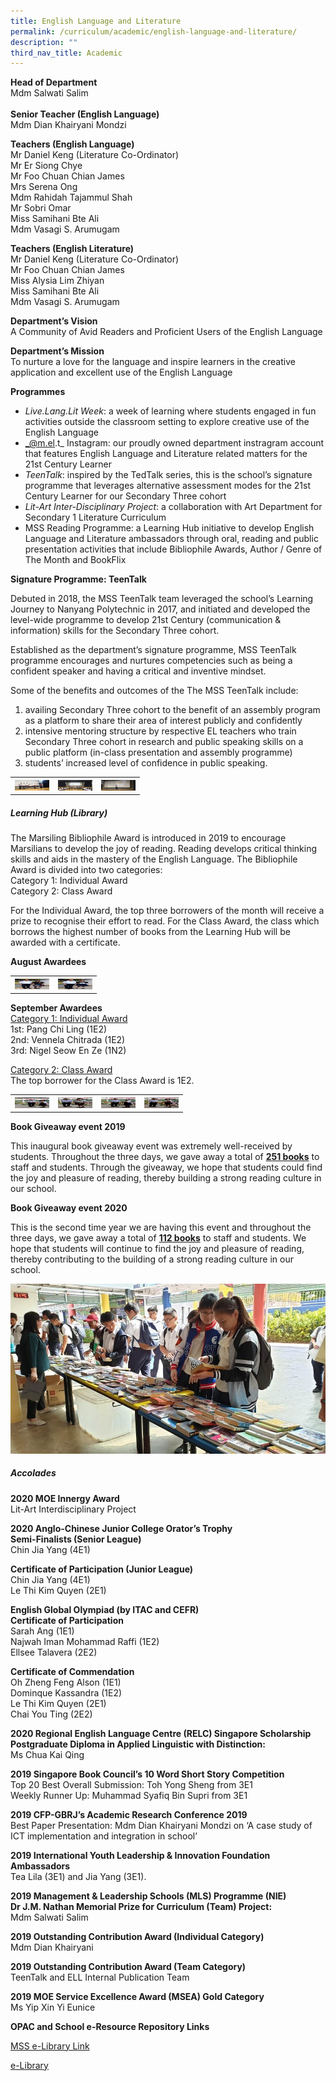 ```yaml
---
title: English Language and Literature
permalink: /curriculum/academic/english-language-and-literature/
description: ""
third_nav_title: Academic
---
```

**Head of Department**<br>
Mdm Salwati Salim
<br><br>
**Senior Teacher (English Language)**<br>
Mdm Dian Khairyani Mondzi

**Teachers (English Language)**  
Mr Daniel Keng (Literature Co-Ordinator)  
Mr Er Siong Chye  
Mr Foo Chuan Chian James  
Mrs Serena Ong  
Mdm Rahidah Tajammul Shah  
Mr Sobri Omar  
Miss Samihani Bte Ali  
Mdm Vasagi S. Arumugam

**Teachers (English Literature)**  
Mr Daniel Keng (Literature Co-Ordinator)  
Mr Foo Chuan Chian James  
Miss Alysia Lim Zhiyan  
Miss Samihani Bte Ali  
Mdm Vasagi S. Arumugam

**Department’s Vision**  
A Community of Avid Readers and Proficient Users of the English Language 

**Department’s Mission**  
To nurture a love for the language and inspire learners in the creative application and excellent use of the English Language

**Programmes**

*   _Live.Lang.Lit Week_: a week of learning where students engaged in fun activities outside the classroom setting to explore creative use of the English Language
*   _@m.el.t_ Instagram: our proudly owned department instragram account that features English Language and Literature related matters for the 21st Century Learner
*   _TeenTalk_: inspired by the TedTalk series, this is the school’s signature programme that leverages alternative assessment modes for the 21st Century Learner for our Secondary Three cohort
*   _Lit-Art Inter-Disciplinary Project_: a collaboration with Art Department for Secondary 1 Literature Curriculum
*   MSS Reading Programme: a Learning Hub initiative to develop English Language and Literature ambassadors through oral, reading and public presentation activities that include Bibliophile Awards, Author / Genre of The Month and BookFlix

**Signature Programme: TeenTalk**

Debuted in 2018, the MSS TeenTalk team leveraged the school’s Learning Journey to Nanyang Polytechnic in 2017, and initiated and developed the level-wide programme to develop 21st Century (communication & information) skills for the Secondary Three cohort.

Established as the department’s signature programme, MSS TeenTalk programme encourages and nurtures competencies such as being a confident speaker and having a critical and inventive mindset.

Some of the benefits and outcomes of the The MSS TeenTalk include:

1.  availing Secondary Three cohort to the benefit of an assembly program as a platform to share their area of interest publicly and confidently
2.  intensive mentoring structure by respective EL teachers who train Secondary Three cohort in research and public speaking skills on a public platform (in-class presentation and assembly programme)
3.  students’ increased level of confidence in public speaking.

<table>
<tbody>
  <tr>
    <th><img src="/images/MG_0770-768x512.jpeg" width="55" height="17"></th>
    <th><img src="/images/MG_0737-768x512.jpeg" width="55" height="17"></th>
		<th><img src="/images/MG_0711-768x512.jpeg" width="55" height="17"></th>
  </tr>
</tbody>
</table>

##### **Learning Hub (Library)**

The Marsiling Bibliophile Award is introduced in 2019 to encourage Marsilians to develop the joy of reading. Reading develops critical thinking skills and aids in the mastery of the English Language. The Bibliophile Award is divided into two categories:  
Category 1: Individual Award  
Category 2: Class Award

For the Individual Award, the top three borrowers of the month will receive a prize to recognise their effort to read. For the Class Award, the class which borrows the highest number of books from the Learning Hub will be awarded with a certificate.

**August Awardees**

<table>
<tbody>
  <tr>
    <th><img src="/images/IMG_0324-646x1024.jpeg" width="55" height="17"></th>
    <th><img src="/images/IMG_0327-637x1024.jpeg" width="55" height="17"></th>
  </tr>
</tbody>
</table>

**September Awardees**  
<u>Category 1: Individual Award</u>  
1st: Pang Chi Ling (1E2)  
2nd: Vennela Chitrada (1E2)  
3rd: Nigel Seow En Ze (1N2)

<u>Category 2: Class Award</u>  
The top borrower for the Class Award is 1E2.

<table>
<tbody>
  <tr>
    <th><img src="/images/MG_3949-669x1024.jpeg" width="55" height="17"></th>
    <th><img src="/images/MG_3951-621x1024.jpeg" width="55" height="17"></th>
		<th><img src="/images/MG_3950-717x1024.jpeg" width="55" height="17"></th>
    <th><img src="/images/MG_3952-711x1024.jpeg" width="55" height="17"></th>
  </tr>
</tbody>
</table>

**Book Giveaway event 2019**

This inaugural book giveaway event was extremely well-received by students. Throughout the three days, we gave away a total of **<u>251 books</u>** to staff and students. Through the giveaway, we hope that students could find the joy and pleasure of reading, thereby building a strong reading culture in our school.

**Book Giveaway event 2020**

This is the second time year we are having this event and throughout the three days, we gave away a total of **<u>112 books</u>** to staff and students. We hope that students will continue to find the joy and pleasure of reading, thereby contributing to the building of a strong reading culture in our school.

![](/images/01-6.jpeg)

##### **Accolades**

**2020 MOE Innergy Award**  
Lit-Art Interdisciplinary Project

**2020 Anglo-Chinese Junior College Orator’s Trophy**  
**Semi-Finalists (Senior League)**  
Chin Jia Yang (4E1)

**Certificate of Participation (Junior League)**  
Chin Jia Yang (4E1)  
Le Thi Kim Quyen (2E1)

**English Global Olympiad (by ITAC and CEFR)**  
**Certificate of Participation**  
Sarah Ang (1E1)  
Najwah Iman Mohammad Raffi (1E2)  
Ellsee Talavera (2E2)

**Certificate of Commendation**  
Oh Zheng Feng Alson (1E1)  
Dominque Kassandra (1E2)  
Le Thi Kim Quyen (2E1)  
Chai You Ting (2E2)

**2020 Regional English Language Centre (RELC) Singapore Scholarship**  
**Postgraduate Diploma in Applied Linguistic with Distinction:**  
Ms Chua Kai Qing

**2019 Singapore Book Council’s 10 Word Short Story Competition**  
Top 20 Best Overall Submission: Toh Yong Sheng from 3E1  
Weekly Runner Up: Muhammad Syafiq Bin Supri from 3E1

**2019 CFP-GBRJ’s Academic Research Conference 2019**  
Best Paper Presentation: Mdm Dian Khairyani Mondzi on ‘A case study of ICT implementation and integration in school’

**2019 International Youth Leadership & Innovation Foundation Ambassadors**  
Tea Lila (3E1) and Jia Yang (3E1).

**2019 Management & Leadership Schools (MLS) Programme (NIE)**  
**Dr J.M. Nathan Memorial Prize for Curriculum (Team) Project:**  
Mdm Salwati Salim

**2019 Outstanding Contribution Award (Individual Category)**  
Mdm Dian Khairyani

**2019 Outstanding Contribution Award (Team Category)**  
TeenTalk and ELL Internal Publication Team

**2019 MOE Service Excellence Award (MSEA) Gold Category**  
Ms Yip Xin Yi Eunice

**OPAC and School e-Resource Repository Links**

[MSS e-Library Link](https://schoolibrary.moe.edu.sg/marsilingsec)

[e-Library](https://schoolibrary.moe.edu.sg/eresourcessec/cgi-bin/spydus.exe/MSGTRN/WPAC/HOME)